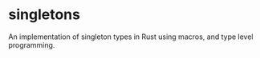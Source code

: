 # singletons
An implementation of singleton types in Rust using macros, and type level programming.
